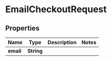 

# EmailCheckoutRequest


## Properties

| Name | Type | Description | Notes |
|------------ | ------------- | ------------- | -------------|
|**email** | **String** |  |  |



